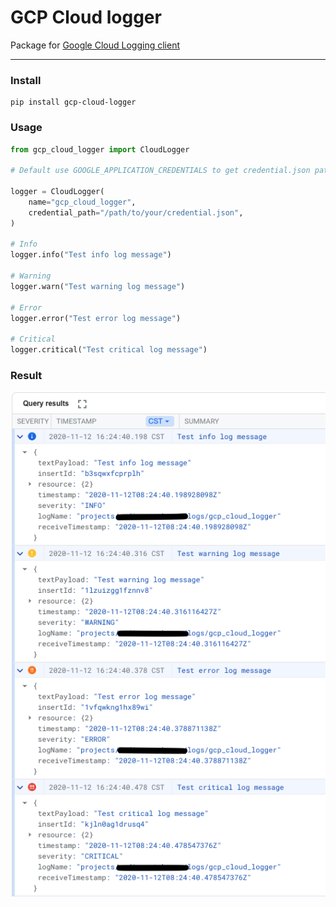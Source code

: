 # GCP Cloud logger

Package for [Google Cloud Logging client](https://github.com/googleapis/python-logging)

---

### Install

```
pip install gcp-cloud-logger
```

### Usage

```python
from gcp_cloud_logger import CloudLogger

# Default use GOOGLE_APPLICATION_CREDENTIALS to get credential.json path

logger = CloudLogger(
    name="gcp_cloud_logger",
    credential_path="/path/to/your/credential.json",
)

# Info
logger.info("Test info log message")

# Warning
logger.warn("Test warning log message")

# Error
logger.error("Test error log message")

# Critical
logger.critical("Test critical log message")
```

### Result
![Result log](/docs/result.png)
